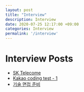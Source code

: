 ```yaml
---
layout: post
title: "Interview"
description: Interview
date: 2020-07-25 12:17:00 +09:00
categories: Interview
permalink: '/interview'
---
```


# Interview Posts
- [SK Telecome](https://yoowonyoung.github.io/posts/Interview-01/)
- [Kakao coding test - 1](https://yoowonyoung.github.io/posts/Interview-02/)
- [기술 면접 준비](https://yoowonyoung.github.io/posts/Interview-03/)


